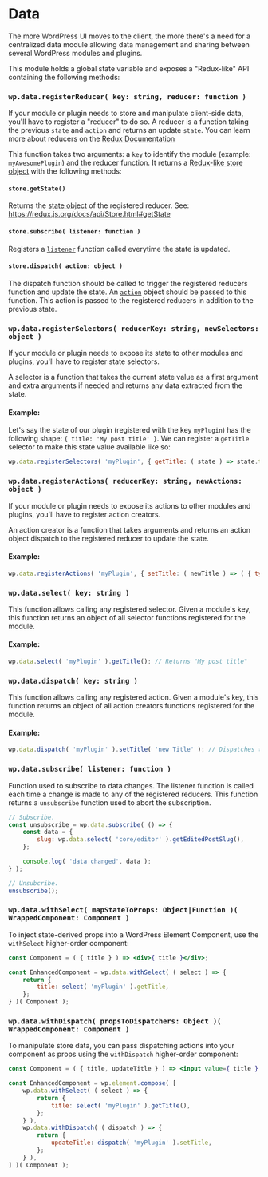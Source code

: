 Data
====

The more WordPress UI moves to the client, the more there's a need for a centralized data module allowing data management and sharing between several WordPress modules and plugins.

This module holds a global state variable and exposes a "Redux-like" API containing the following methods:


### `wp.data.registerReducer( key: string, reducer: function )`

If your module or plugin needs to store and manipulate client-side data, you'll have to register a "reducer" to do so. A reducer is a function taking the previous `state` and `action` and returns an update `state`. You can learn more about reducers on the [Redux Documentation](https://redux.js.org/docs/basics/Reducers.html)

This function takes two arguments: a `key` to identify the module (example: `myAwesomePlugin`) and the reducer function. It returns a [Redux-like store object](https://redux.js.org/docs/basics/Store.html) with the following methods:

#### `store.getState()`

Returns the [state object](https://redux.js.org/docs/Glossary.html#state) of the registered reducer. See: https://redux.js.org/docs/api/Store.html#getState

#### `store.subscribe( listener: function )`

Registers a [`listener`](https://redux.js.org/docs/api/Store.html#subscribe) function called everytime the state is updated.

#### `store.dispatch( action: object )`

The dispatch function should be called to trigger the registered reducers function and update the state. An [`action`](https://redux.js.org/docs/api/Store.html#dispatch) object should be passed to this function. This action is passed to the registered reducers in addition to the previous state.


### `wp.data.registerSelectors( reducerKey: string, newSelectors: object )`

If your module or plugin needs to expose its state to other modules and plugins, you'll have to register state selectors.

A selector is a function that takes the current state value as a first argument and extra arguments if needed and returns any data extracted from the state.

#### Example:

Let's say the state of our plugin (registered with the key `myPlugin`) has the following shape: `{ title: 'My post title' }`. We can register a `getTitle` selector to make this state value available like so:

```js
wp.data.registerSelectors( 'myPlugin', { getTitle: ( state ) => state.title } );
```

### `wp.data.registerActions( reducerKey: string, newActions: object )`

If your module or plugin needs to expose its actions to other modules and plugins, you'll have to register action creators.

An action creator is a function that takes arguments and returns an action object dispatch to the registered reducer to update the state.

#### Example:

```js
wp.data.registerActions( 'myPlugin', { setTitle: ( newTitle ) => ( { type: 'SET_TITLE', title: newTitle } ) } );
```

### `wp.data.select( key: string )`

This function allows calling any registered selector. Given a module's key, this function returns an object of all selector functions registered for the module.

#### Example:

```js
wp.data.select( 'myPlugin' ).getTitle(); // Returns "My post title"
```

### `wp.data.dispatch( key: string )`

This function allows calling any registered action. Given a module's key, this function returns an object of all action creators functions registered for the module.

#### Example:

```js
wp.data.dispatch( 'myPlugin' ).setTitle( 'new Title' ); // Dispatches the setTitle action to the reducer
```

### `wp.data.subscribe( listener: function )`

Function used to subscribe to data changes. The listener function is called each time a change is made to any of the registered reducers. This function returns a `unsubscribe` function used to abort the subscription.

```js
// Subscribe.
const unsubscribe = wp.data.subscribe( () => {
	const data = {
		slug: wp.data.select( 'core/editor' ).getEditedPostSlug(),
	};

	console.log( 'data changed', data );
} );

// Unsubcribe.
unsubscribe();
```

### `wp.data.withSelect( mapStateToProps: Object|Function )( WrappedComponent: Component )`

To inject state-derived props into a WordPress Element Component, use the `withSelect` higher-order component:

```jsx
const Component = ( { title } ) => <div>{ title }</div>;

const EnhancedComponent = wp.data.withSelect( ( select ) => {
	return {
		title: select( 'myPlugin' ).getTitle,		
	};
} )( Component );
```

### `wp.data.withDispatch( propsToDispatchers: Object )( WrappedComponent: Component )`

To manipulate store data, you can pass dispatching actions into your component as props using the `withDispatch` higher-order component:

```jsx
const Component = ( { title, updateTitle } ) => <input value={ title } onChange={ updateTitle } />;

const EnhancedComponent = wp.element.compose( [
	wp.data.withSelect( ( select ) => {
		return {
			title: select( 'myPlugin' ).getTitle(),
		};
	} ),
	wp.data.withDispatch( ( dispatch ) => {
		return {
			updateTitle: dispatch( 'myPlugin' ).setTitle,			
		};
	} ),
] )( Component );
```
